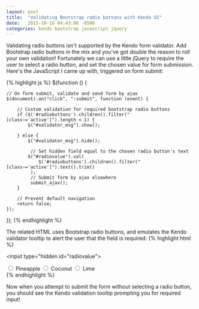 ```yaml
---
layout: post
title:  "Validating Bootstrap radio buttons with Kendo UI"
date:   2015-10-16 04:43:06 -0500
categories: kendo bootstrap javascript jquery
---
```

Validating radio buttons isn't supported by the Kendo form validator. Add Bootstrap radio buttons in the mix and you've got double the reason to roll your own validation!  Fortunately we can use a little jQuery to require the user to select a radio button, and set the chosen value for form submission. Here's the JavaScript I came up with, triggered on form submit:

{% highlight js %}
$(function () {

    // On form submit, validate and send form by ajax
    $(document).on("click", ":submit", function (event) {

        // Custom validation for required bootstrap radio buttons
        if ($('#radiobuttons').children().filter("[class~='active']").length < 1) {
            $("#validator_msg").show();

        } else {
            $("#validator_msg").hide();
            
             // Set hidden field equal to the chosen radio button's text
            $("#radiovalue").val(
                $('#radiobuttons').children().filter("[class~='active']").text().trim()
             );
             // Submit form by ajax elsewhere
             submit_ajax();
        }

        // Prevent default navigation
        return false;
    });
});
{% endhighlight %}

The related HTML uses Bootstrap radio buttons, and emulates the Kendo validator tooltip to alert the user that the field is required:
{% highlight html %}
<!--Hidden radio button field set on submit -->
<input type="hidden id="radiovalue">
<div class="btn-group" data-toggle="buttons" id="radiobuttons" onclick="$('#validator_msg').hide();&tquo;>
    <label class="btn btn-primary">
        <input type="radio"> Pineapple
    </label>
    <label class="btn btn-primary">
        <input type="radio"> Coconut
    </label>
    <label class="btn btn-primary">
        <input type="radio"> Lime
    </label>
</div>
<!-- Custom kendo tooltip for required radio buttons -->
<span class="k-widget k-tooltip k-tooltip-validation k-invalid-msg field-validation-error" id="validator_msg" role="alert" style="display: none">
    <span class="k-icon k-warning"> </span> Please select a value
</span>
{% endhighlight %}

Now when you attempt to submit the form without selecting a radio button, you should see the Kendo validation tooltip prompting you for required input!